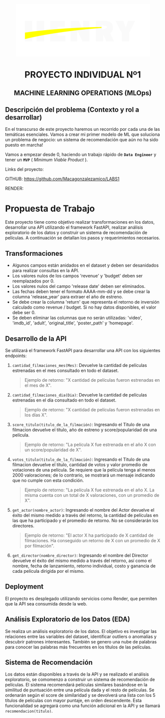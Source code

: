 <p align="center">
  <img src="image/README/1686531329752.png">
</p>

<h1 align="center">PROYECTO INDIVIDUAL Nº1</h1>

<h2 align="center">MACHINE LEARNING OPERATIONS (MLOps)</h2>

## **Descripción del problema (Contexto y rol a desarrollar)**

En el transcurso de este proyecto haremos un recorrido por cada una de las temáticas esenciales. Vamos a crear mi primer modelo de ML que soluciona un problema de negocio: un sistema de recomendación que aún no ha sido puesto en marcha!

Vamos a empezar desde 0, haciendo un trabajo rápido de **`Data Engineer`** y tener un **`MVP`** ( *Minimum Viable Product* ).

Links del proyecto:

GITHUB: https://github.com/Macagonzalezamico/LABS1

RENDER:

# Propuesta de Trabajo

Este proyecto tiene como objetivo realizar transformaciones en los datos, desarrollar una API utilizando el framework FastAPI, realizar análisis exploratorio de los datos y construir un sistema de recomendación de películas. A continuación se detallan los pasos y requerimientos necesarios.

## Transformaciones

* Algunos campos están anidados en el dataset y deben ser desanidados para realizar consultas en la API.
* Los valores nulos de los campos 'revenue' y 'budget' deben ser reemplazados por 0.
* Los valores nulos del campo 'release date' deben ser eliminados.
* Las fechas deben tener el formato AAAA-mm-dd y se debe crear la columna 'release_year' para extraer el año de estreno.
* Se debe crear la columna 'return' que representa el retorno de inversión calculado como revenue / budget. Si no hay datos disponibles, el valor debe ser 0.
* Se deben eliminar las columnas que no serán utilizadas: 'video', 'imdb_id', 'adult', 'original_title', 'poster_path' y 'homepage'.

## Desarrollo de la API

Se utilizará el framework FastAPI para desarrollar una API con los siguientes endpoints:

1. `cantidad_filmaciones_mes(Mes)`: Devuelve la cantidad de películas estrenadas en el mes consultado en todo el dataset.
   > Ejemplo de retorno: "X cantidad de películas fueron estrenadas en el mes de X".
   >
2. `cantidad_filmaciones_dia(Dia)`: Devuelve la cantidad de películas estrenadas en el día consultado en todo el dataset.
   > Ejemplo de retorno: "X cantidad de películas fueron estrenadas en los días X".
   >
3. `score_titulo(titulo_de_la_filmación)`: Ingresando el Titulo de una filmacion devuelve el título, año de estreno y score/popularidad de una película.
   > Ejemplo de retorno: "La película X fue estrenada en el año X con un score/popularidad de X".
   >
4. `votos_titulo(titulo_de_la_filmación)`: Ingresando el Titulo de una filmacion devuelve el título, cantidad de votos y valor promedio de votaciones de una película. Se requiere que la película tenga al menos 2000 valoraciones; de lo contrario, se mostrará un mensaje indicando que no cumple con esta condición.
   > Ejemplo de retorno: "La película X fue estrenada en el año X. La misma cuenta con un total de X valoraciones, con un promedio de X".
   >
5. `get_actor(nombre_actor)`: Ingresando el nombre del Actor devuelve el éxito del mismo medido a través del retorno, la cantidad de películas en las que ha participado y el promedio de retorno. No se considerarán los directores.
   > Ejemplo de retorno: "El actor X ha participado de X cantidad de filmaciones. Ha conseguido un retorno de X con un promedio de X por filmación".
   >
6. `get_director(nombre_director)`: Ingresando el nombre del Director devuelve el éxito del mismo medido a través del retorno, así como el nombre, fecha de lanzamiento, retorno individual, costo y ganancia de cada película dirigida por el mismo.

## Deployment

El proyecto es desplegado utilizando servicios como Render, que permiten que la API sea consumida desde la web.

## Análisis Exploratorio de los Datos (EDA)

Se realiza un análisis exploratorio de los datos. El objetivo es investigar las relaciones entre las variables del dataset, identificar outliers o anomalías y descubrir patrones interesantes. También se genero una nube de palabras para conocer las palabras más frecuentes en los títulos de las películas.

## Sistema de Recomendación

Los datos están disponibles a través de la API y se realizado el análisis exploratorio, se comomenzo a construir un sistema de recomendación de películas. El sistema recomendará películas similares basándose en la similitud de puntuación entre una película dada y el resto de películas. Se ordenarán según el score de similaridad y se devolverá una lista con los 5 títulos de películas con mayor puntaje, en orden descendente. Esta funcionalidad se agregará como una función adicional en la API y se llamará `recomendacion(titulo)`.
